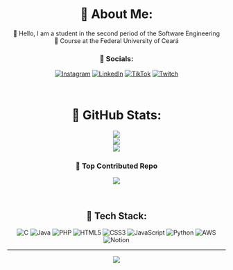 <div style="text-align: center;">

#  🦊 About Me:
🍒 Hello, I am a student in the second period of the Software Engineering <br/>
🍒 Course at the Federal University of Ceará
<br/>

### 🍒 Socials:
[![Instagram](https://img.shields.io/badge/Instagram-%23E4405F.svg?logo=Instagram&logoColor=white)](https://instagram.com/c.cristin4x) 
[![LinkedIn](https://img.shields.io/badge/LinkedIn-%230077B5.svg?logo=linkedin&logoColor=white)](https://www.linkedin.com/in/carla-cristina-s-araújo-26b3252a6/) 
[![TikTok](https://img.shields.io/badge/TikTok-%23000000.svg?logo=TikTok&logoColor=white)](https://tiktok.com/@c.cristin4x) 
[![Twitch](https://img.shields.io/badge/Twitch-%239146FF.svg?logo=Twitch&logoColor=white)](https://twitch.tv/carlacristin4) 

<br/> 

#  🦊 GitHub Stats:
![](https://github-readme-stats.vercel.app/api?username=CarlaCristinaSA&theme=gruvbox_light&hide_border=false&include_all_commits=true&count_private=false)<br/>
![](https://github-readme-streak-stats.herokuapp.com/?user=CarlaCristinaSA&theme=gruvbox_light&hide_border=false)<br/>
![](https://github-readme-stats.vercel.app/api/top-langs/?username=CarlaCristinaSA&theme=gruvbox_light&hide_border=false&include_all_commits=true&count_private=false&layout=compact)

### 🍒 Top Contributed Repo
![](https://github-contributor-stats.vercel.app/api?username=CarlaCristinaSA&limit=5&theme=gruvbox_light&combine_all_yearly_contributions=true)

<br/>

##  🍒 Tech Stack:
![C](https://img.shields.io/badge/c-%2300599C.svg?style=for-the-badge&logo=c&logoColor=white) 
![Java](https://img.shields.io/badge/java-%23ED8B00.svg?style=for-the-badge&logo=openjdk&logoColor=white) 
![PHP](https://img.shields.io/badge/php-%23777BB4.svg?style=for-the-badge&logo=php&logoColor=white) 
![HTML5](https://img.shields.io/badge/html5-%23E34F26.svg?style=for-the-badge&logo=html5&logoColor=white) 
![CSS3](https://img.shields.io/badge/css3-%231572B6.svg?style=for-the-badge&logo=css3&logoColor=white) 
![JavaScript](https://img.shields.io/badge/javascript-%23323330.svg?style=for-the-badge&logo=javascript&logoColor=%23F7DF1E) 
![Python](https://img.shields.io/badge/python-3670A0?style=for-the-badge&logo=python&logoColor=ffdd54) 
![AWS](https://img.shields.io/badge/AWS-%23FF9900.svg?style=for-the-badge&logo=amazon-aws&logoColor=white)
![Notion](https://img.shields.io/badge/Notion-%23000000.svg?style=for-the-badge&logo=notion&logoColor=white)

---
[![](https://visitcount.itsvg.in/api?id=CarlaCristinaSA&icon=7&color=10)](https://visitcount.itsvg.in)

</div>
